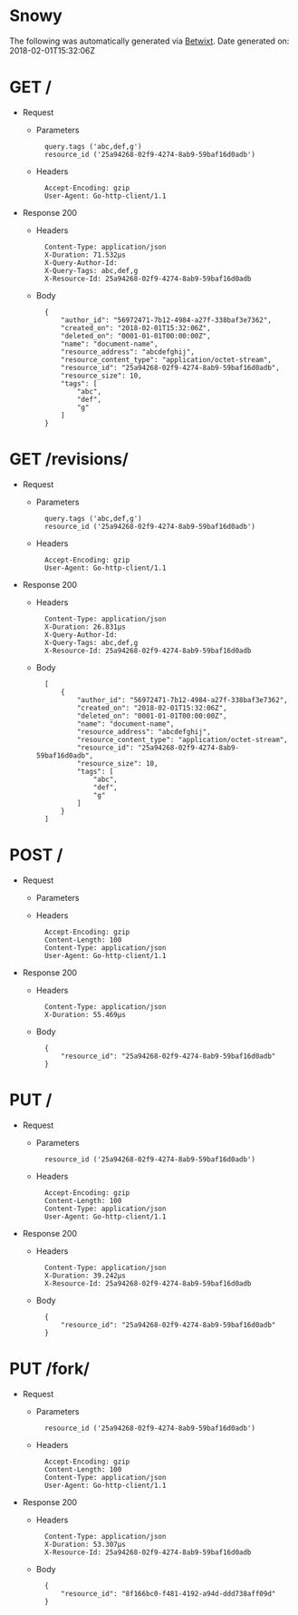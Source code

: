 # Snowy

The following was automatically generated via [Betwixt](https://github.com/simonrichardson/betwixt).
Date generated on: 2018-02-01T15:32:06Z
# GET /

+ Request
    + Parameters

            query.tags ('abc,def,g')
            resource_id ('25a94268-02f9-4274-8ab9-59baf16d0adb')

    + Headers

            Accept-Encoding: gzip
            User-Agent: Go-http-client/1.1

+ Response 200
    + Headers

            Content-Type: application/json
            X-Duration: 71.532µs
            X-Query-Author-Id: 
            X-Query-Tags: abc,def,g
            X-Resource-Id: 25a94268-02f9-4274-8ab9-59baf16d0adb

    + Body

            {
                "author_id": "56972471-7b12-4984-a27f-338baf3e7362",
                "created_on": "2018-02-01T15:32:06Z",
                "deleted_on": "0001-01-01T00:00:00Z",
                "name": "document-name",
                "resource_address": "abcdefghij",
                "resource_content_type": "application/octet-stream",
                "resource_id": "25a94268-02f9-4274-8ab9-59baf16d0adb",
                "resource_size": 10,
                "tags": [
                    "abc",
                    "def",
                    "g"
                ]
            }

# GET /revisions/

+ Request
    + Parameters

            query.tags ('abc,def,g')
            resource_id ('25a94268-02f9-4274-8ab9-59baf16d0adb')

    + Headers

            Accept-Encoding: gzip
            User-Agent: Go-http-client/1.1

+ Response 200
    + Headers

            Content-Type: application/json
            X-Duration: 26.831µs
            X-Query-Author-Id: 
            X-Query-Tags: abc,def,g
            X-Resource-Id: 25a94268-02f9-4274-8ab9-59baf16d0adb

    + Body

            [
                {
                    "author_id": "56972471-7b12-4984-a27f-338baf3e7362",
                    "created_on": "2018-02-01T15:32:06Z",
                    "deleted_on": "0001-01-01T00:00:00Z",
                    "name": "document-name",
                    "resource_address": "abcdefghij",
                    "resource_content_type": "application/octet-stream",
                    "resource_id": "25a94268-02f9-4274-8ab9-59baf16d0adb",
                    "resource_size": 10,
                    "tags": [
                        "abc",
                        "def",
                        "g"
                    ]
                }
            ]

# POST /

+ Request
    + Parameters


    + Headers

            Accept-Encoding: gzip
            Content-Length: 100
            Content-Type: application/json
            User-Agent: Go-http-client/1.1

+ Response 200
    + Headers

            Content-Type: application/json
            X-Duration: 55.469µs

    + Body

            {
                "resource_id": "25a94268-02f9-4274-8ab9-59baf16d0adb"
            }

# PUT /

+ Request
    + Parameters

            resource_id ('25a94268-02f9-4274-8ab9-59baf16d0adb')

    + Headers

            Accept-Encoding: gzip
            Content-Length: 100
            Content-Type: application/json
            User-Agent: Go-http-client/1.1

+ Response 200
    + Headers

            Content-Type: application/json
            X-Duration: 39.242µs
            X-Resource-Id: 25a94268-02f9-4274-8ab9-59baf16d0adb

    + Body

            {
                "resource_id": "25a94268-02f9-4274-8ab9-59baf16d0adb"
            }

# PUT /fork/

+ Request
    + Parameters

            resource_id ('25a94268-02f9-4274-8ab9-59baf16d0adb')

    + Headers

            Accept-Encoding: gzip
            Content-Length: 100
            Content-Type: application/json
            User-Agent: Go-http-client/1.1

+ Response 200
    + Headers

            Content-Type: application/json
            X-Duration: 53.307µs
            X-Resource-Id: 25a94268-02f9-4274-8ab9-59baf16d0adb

    + Body

            {
                "resource_id": "8f166bc0-f481-4192-a94d-ddd738aff09d"
            }

